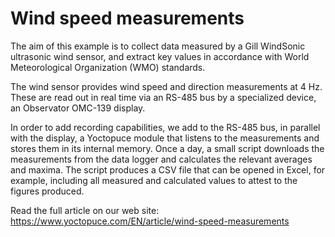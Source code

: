 # Wind speed measurements

The aim of this example is to collect data measured by a Gill WindSonic ultrasonic wind sensor, and extract key values in accordance with World Meteorological Organization (WMO) standards.

The wind sensor provides wind speed and direction measurements at 4 Hz. These are read out in real time via an RS-485 bus by a specialized device, an Observator OMC-139 display.

In order to add recording capabilities, we add to the RS-485 bus, in parallel with the display, a Yoctopuce module that listens to the measurements and stores them in its internal memory. Once a day, a small script downloads the measurements from the data logger and calculates the relevant averages and maxima. The script produces a CSV file that can be opened in Excel, for example, including all measured and calculated values to attest to the figures produced.

Read the full article on our web site: https://www.yoctopuce.com/EN/article/wind-speed-measurements
